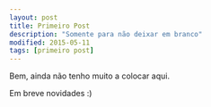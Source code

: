```yaml
---
layout: post
title: Primeiro Post
description: "Somente para não deixar em branco"
modified: 2015-05-11
tags: [primeiro post]
---
```


Bem, ainda não tenho muito a colocar aqui.

Em breve novidades :)

